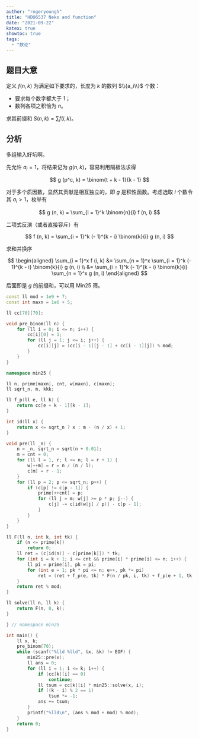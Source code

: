 ```yaml
---
author: "rogeryoungh"
title: "HDU6537 Neko and function"
date: "2021-09-22"
katex: true
showtoc: true
tags:
  - "数论"
---
```


## 题目大意

定义 $f(n, k)$ 为满足如下要求的，长度为 $k$ 的数列 $\\{a_i\\}$ 个数：

- 要求每个数字都大于 $1$；
- 数列各项之积恰为 $n$。

求其前缀和 $S(n, k) = \sum f(i, k)$。

## 分析

多组输入好坑啊。

先允许 $a_i=1$，将结果记为 $g(n,k)$，容易利用隔板法求得

$$
g (p^c, k) = \binom{t + k - 1}{k - 1}
$$

对于多个质因数，显然其贡献是相互独立的，即 $g$ 是积性函数。考虑选取 $i$ 个数令其 $a_i>1$，枚举有

$$
g (n, k) = \sum_{i = 1}^k \binom{n}{i} f (n, i)
$$

二项式反演（或者直接容斥）有

$$
f (n, k) = \sum_{i = 1}^k (- 1)^{k - i} \binom{k}{i} g (n, i)
$$

求和并换序

$$
\begin{aligned}
\sum_{i = 1}^x f (i, k) &= \sum_{n = 1}^x \sum_{i = 1}^k (- 1)^{k - i} \binom{k}{i} g (n, i) \\
&= \sum_{i = 1}^k (- 1)^{k - i} \binom{k}{i} \sum_{n = 1}^x g (n, i)
\end{aligned}
$$

后面即是 $g$ 的前缀和，可以用 Min25 筛。

```cpp
const ll mod = 1e9 + 7;
const int maxn = 1e6 + 5;

ll cc[70][70];

void pre_binom(ll n) {
    for (ll i = 0; i <= n; i++) {
        cc[i][0] = 1;
        for (ll j = 1; j <= i; j++) {
            cc[i][j] = (cc[i - 1][j - 1] + cc[i - 1][j]) % mod;
        }
    }
}

namespace min25 {

ll n, prime[maxn], cnt, w[maxn], c[maxn];
ll sqrt_n, m, kkk;

ll f_p(ll e, ll k) {
    return cc[e + k - 1][k - 1];
}

int id(ll x) {
    return x <= sqrt_n ? x : m - (n / x) + 1;
}

void pre(ll _n) {
    n = _n, sqrt_n = sqrt(n + 0.01);
    m = cnt = 0;
    for (ll l = 1, r; l <= n; l = r + 1) {
        w[++m] = r = n / (n / l);
        c[m] = r - 1;
    }
    for (ll p = 2; p <= sqrt_n; p++) {
        if (c[p] != c[p - 1]) {
            prime[++cnt] = p;
            for (ll j = m; w[j] >= p * p; j--) {
                c[j] -= c[id(w[j] / p)] - c[p - 1];
            }
        }
    }
}

ll F(ll n, int k, int tk) {
    if (n <= prime[k])
        return 0;
    ll ret = (c[id(n)] - c[prime[k]]) * tk;
    for (int i = k + 1; i <= cnt && prime[i] * prime[i] <= n; i++) {
        ll pi = prime[i], pk = pi;
        for (int e = 1; pk * pi <= n; e++, pk *= pi)
            ret = (ret + f_p(e, tk) * F(n / pk, i, tk) + f_p(e + 1, tk));
    }
    return ret % mod;
}

ll solve(ll n, ll k) {
    return F(n, 0, k);
}

} // namespace min25

int main() {
    ll x, k;
    pre_binom(70);
    while (scanf("%lld %lld", &x, &k) != EOF) {
        min25::pre(x);
        ll ans = 0;
        for (ll i = 1; i <= k; i++) {
            if (cc[k][i] == 0)
                continue;
            ll tsum = cc[k][i] * min25::solve(x, i);
            if ((k - i) % 2 == 1)
                tsum *= -1;
            ans += tsum;
        }
        printf("%lld\n", (ans % mod + mod) % mod);
    }
    return 0;
}
```
